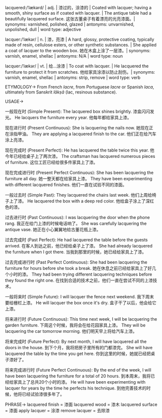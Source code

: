 lacquered:/ˈlækərd/ | adj. | 漆过的，涂漆的 | Coated with lacquer; having a smooth, shiny surface as if coated with lacquer. |  The antique table had a beautifully lacquered surface. 这张古董桌子有着漂亮的光亮漆面。| synonyms: varnished, polished, glazed | antonyms: unvarnished, unpolished, dull | word type: adjective

lacquer:/ˈlækər/ | n. | 漆，亮漆 | A hard, glossy, protective coating, typically made of resin, cellulose esters, or other synthetic substances. | She applied a coat of lacquer to the wooden box.  她在木盒上涂了一层漆。| synonyms: varnish, enamel, shellac | antonyms: N/A | word type: noun

lacquer:/ˈlækər/ | vt. | 给…涂漆 | To coat with lacquer. |  He lacquered the furniture to protect it from scratches. 他给家具涂漆以防止刮伤。| synonyms: varnish, enamel, shellac | antonyms: strip, remove | word type: verb


ETYMOLOGY->
From French *lacre*, from Portuguese *lacre* or Spanish *laca*, ultimately from Sanskrit *lākṣā*  (lac, resinous substance).

USAGE->

一般现在时 (Simple Present):
The lacquered box shines brightly.  漆盒闪闪发光。
He lacquers the furniture every year. 他每年都给家具上漆。


现在进行时 (Present Continuous):
She is lacquering the nails now. 她现在正在涂指甲油。
They are applying a lacquered finish to the car. 他们正在给汽车涂上亮漆。


现在完成时 (Present Perfect):
He has lacquered the table twice this year.  他今年已经给桌子上了两次漆。
The craftsman has lacquered numerous pieces of furniture.  这位工匠已经给很多件家具上了漆。


现在完成进行时 (Present Perfect Continuous):
She has been lacquering the furniture all day. 她一整天都在给家具上漆。
They have been experimenting with different lacquered finishes. 他们一直在试验不同的漆面。


一般过去时 (Simple Past):
They lacquered the chairs last week.  他们上周给椅子上了漆。
He lacquered the box with a deep red color. 他给盒子涂上了深红色的漆。


过去进行时 (Past Continuous):
I was lacquering the door when the phone rang.  我正在给门上漆的时候电话响了。
She was carefully lacquering the antique vase. 她正在小心翼翼地给古董花瓶上漆。


过去完成时 (Past Perfect):
He had lacquered the table before the guests arrived.  在客人到达之前，他已经给桌子上了漆。
She had already lacquered the furniture when I got there. 当我到那里的时候，她已经给家具上了漆。


过去完成进行时 (Past Perfect Continuous):
She had been lacquering the furniture for hours before she took a break.  她在休息之前已经给家具上了好几个小时的漆。
They had been trying different lacquering techniques before they found the right one. 在找到合适的技术之前，他们一直在尝试不同的上漆技术。


一般将来时 (Simple Future):
I will lacquer the fence next weekend.  我下周末要给栅栏上漆。
He will lacquer the box once it's dry.  盒子干了以后，他会给它上漆。


将来进行时 (Future Continuous):
This time next week, I will be lacquering the garden furniture.  下周这个时候，我将会在给花园家具上漆。
They will be lacquering the car tomorrow morning.  他们明天早上将给汽车上漆。



将来完成时 (Future Perfect):
By next month, I will have lacquered all the doors in the house.  到下个月，我将把房子里所有的门都漆完。
She will have lacquered the table by the time you get here. 你到这里的时候，她就已经把桌子漆好了。


将来完成进行时 (Future Perfect Continuous):
By the end of the week, I will have been lacquering the furniture for a total of 20 hours. 到本周末，我将已经给家具上了总共20个小时的漆。
He will have been experimenting with lacquer for years by the time he perfects his technique. 到他完善技术的时候，他将已经试验漆很多年了。



PHRASE->
lacquered finish = 漆面
lacquered wood = 漆木
lacquered surface = 漆面
apply lacquer = 涂漆
remove lacquer = 去除漆
